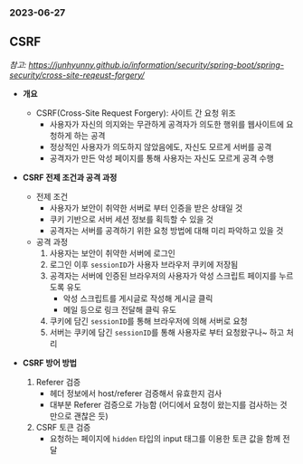 ### 2023-06-27

## CSRF
*참고: https://junhyunny.github.io/information/security/spring-boot/spring-security/cross-site-reqeust-forgery/*
- **개요**
  - CSRF(Cross-Site Request Forgery): 사이트 간 요청 위조
    - 사용자가 자신의 의지와는 무관하게 공격자가 의도한 행위를 웹사이트에 요청하게 하는 공격
    - 정상적인 사용자가 의도하지 않았음에도, 자신도 모르게 서버를 공격
    - 공격자가 만든 악성 페이지를 통해 사용자는 자신도 모르게 공격 수행

- **CSRF 전제 조건과 공격 과정**
  - 전제 조건
    - 사용자가 보안이 취약한 서버로 부터 인증을 받은 상태일 것
    - 쿠키 기반으로 서버 세션 정보를 획득할 수 있을 것
    - 공격자는 서버를 공격하기 위한 요청 방법에 대해 미리 파악하고 있을 것
  - 공격 과정
    1. 사용자는 보안이 취약한 서버에 로그인
    2. 로그인 이후 `sessionID`가 사용자 브라우저 쿠키에 저장됨
    3. 공격자는 서버에 인증된 브라우저의 사용자가 악성 스크립트 페이지를 누르도록 유도
       - 악성 스크립트를 게시글로 작성해 게시글 클릭
       - 메일 등으로 링크 전달해 클릭 유도
    4. 쿠키에 담긴 `sessionID`를 통해 브라우저에 의해 서버로 요청
    5. 서버는 쿠키에 담긴 `sessionID`를 통해 사용자로 부터 요청왔구나~ 하고 처리

- **CSRF 방어 방법**
  1. Referer 검증
     - 헤더 정보에서 host/referer 검증해서 유효한지 검사
     - 대부분 Referer 검증으로 가능함 (어디에서 요청이 왔는지를 검사하는 것만으로 괜찮은 듯)
  2. CSRF 토큰 검증
     - 요청하는 페이지에 `hidden` 타입의 input 태그를 이용한 토큰 값을 함께 전달
